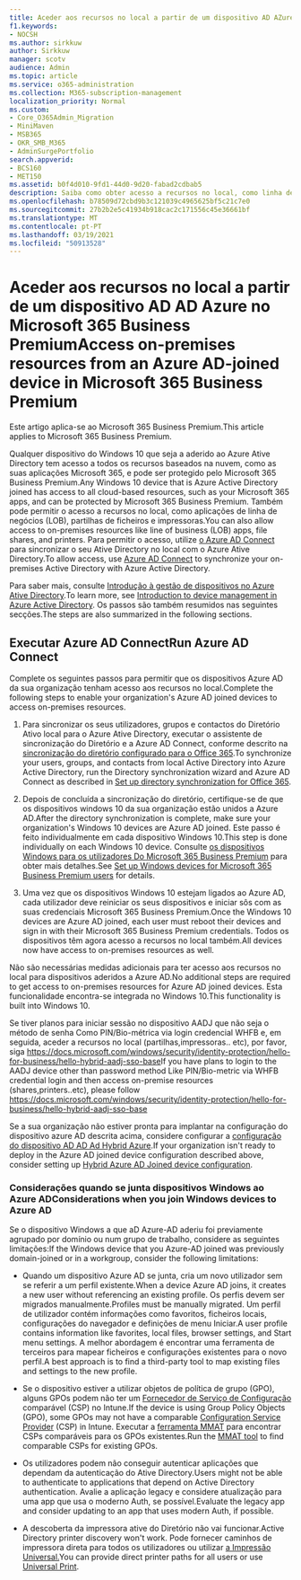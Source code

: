 ```yaml
---
title: Aceder aos recursos no local a partir de um dispositivo AD AZure ligado ao Microsoft 365 Business
f1.keywords:
- NOCSH
ms.author: sirkkuw
author: Sirkkuw
manager: scotv
audience: Admin
ms.topic: article
ms.service: o365-administration
ms.collection: M365-subscription-management
localization_priority: Normal
ms.custom:
- Core_O365Admin_Migration
- MiniMaven
- MSB365
- OKR_SMB_M365
- AdminSurgePortfolio
search.appverid:
- BCS160
- MET150
ms.assetid: b0f4d010-9fd1-44d0-9d20-fabad2cdbab5
description: Saiba como obter acesso a recursos no local, como linha de aplicações empresariais, partilhas de ficheiros e impressoras de um Azure Ative Directory que aderiu ao dispositivo Windows 10.
ms.openlocfilehash: b78509d72cbd9b3c121039c4965625bf5c21c7e0
ms.sourcegitcommit: 27b2b2e5c41934b918cac2c171556c45e36661bf
ms.translationtype: MT
ms.contentlocale: pt-PT
ms.lasthandoff: 03/19/2021
ms.locfileid: "50913528"
---
```

# <a name="access-on-premises-resources-from-an-azure-ad-joined-device-in-microsoft-365-business-premium"></a><span data-ttu-id="27eb7-103">Aceder aos recursos no local a partir de um dispositivo AD AD Azure no Microsoft 365 Business Premium</span><span class="sxs-lookup"><span data-stu-id="27eb7-103">Access on-premises resources from an Azure AD-joined device in Microsoft 365 Business Premium</span></span>

<span data-ttu-id="27eb7-104">Este artigo aplica-se ao Microsoft 365 Business Premium.</span><span class="sxs-lookup"><span data-stu-id="27eb7-104">This article applies to Microsoft 365 Business Premium.</span></span>

<span data-ttu-id="27eb7-105">Qualquer dispositivo do Windows 10 que seja a aderido ao Azure Ative Directory tem acesso a todos os recursos baseados na nuvem, como as suas aplicações Microsoft 365, e pode ser protegido pelo Microsoft 365 Business Premium.</span><span class="sxs-lookup"><span data-stu-id="27eb7-105">Any Windows 10 device that is Azure Active Directory joined has access to all cloud-based resources, such as your Microsoft 365 apps, and can be protected by Microsoft 365 Business Premium.</span></span> <span data-ttu-id="27eb7-106">Também pode permitir o acesso a recursos no local, como aplicações de linha de negócios (LOB), partilhas de ficheiros e impressoras.</span><span class="sxs-lookup"><span data-stu-id="27eb7-106">You can also allow access to on-premises resources like line of business (LOB) apps, file shares, and printers.</span></span> <span data-ttu-id="27eb7-107">Para permitir o acesso, utilize [o Azure AD Connect](/azure/active-directory/connect/active-directory-aadconnect) para sincronizar o seu Ative Directory no local com o Azure Ative Directory.</span><span class="sxs-lookup"><span data-stu-id="27eb7-107">To allow access, use [Azure AD Connect](/azure/active-directory/connect/active-directory-aadconnect) to synchronize your on-premises Active Directory with Azure Active Directory.</span></span> 

<span data-ttu-id="27eb7-108">Para saber mais, consulte [Introdução à gestão de dispositivos no Azure Ative Directory](/azure/active-directory/device-management-introduction).</span><span class="sxs-lookup"><span data-stu-id="27eb7-108">To learn more, see [Introduction to device management in Azure Active Directory](/azure/active-directory/device-management-introduction).</span></span>
<span data-ttu-id="27eb7-109">Os passos são também resumidos nas seguintes secções.</span><span class="sxs-lookup"><span data-stu-id="27eb7-109">The steps are also summarized in the following sections.</span></span>
 
## <a name="run-azure-ad-connect"></a><span data-ttu-id="27eb7-110">Executar Azure AD Connect</span><span class="sxs-lookup"><span data-stu-id="27eb7-110">Run Azure AD Connect</span></span>

<span data-ttu-id="27eb7-111">Complete os seguintes passos para permitir que os dispositivos Azure AD da sua organização tenham acesso aos recursos no local.</span><span class="sxs-lookup"><span data-stu-id="27eb7-111">Complete the following steps to enable your organization's Azure AD joined devices to access on-premises resources.</span></span>
  
1. <span data-ttu-id="27eb7-112">Para sincronizar os seus utilizadores, grupos e contactos do Diretório Ativo local para o Azure Ative Directory, executar o assistente de sincronização do Diretório e a Azure AD Connect, conforme descrito na [sincronização do diretório configurado para o Office 365](../enterprise/set-up-directory-synchronization.md).</span><span class="sxs-lookup"><span data-stu-id="27eb7-112">To synchronize your users, groups, and contacts from local Active Directory into Azure Active Directory, run the Directory synchronization wizard and Azure AD Connect as described in [Set up directory synchronization for Office 365](../enterprise/set-up-directory-synchronization.md).</span></span>
    
2. <span data-ttu-id="27eb7-113">Depois de concluída a sincronização do diretório, certifique-se de que os dispositivos windows 10 da sua organização estão unidos a Azure AD.</span><span class="sxs-lookup"><span data-stu-id="27eb7-113">After the directory synchronization is complete, make sure your organization's Windows 10 devices are Azure AD joined.</span></span> <span data-ttu-id="27eb7-114">Este passo é feito individualmente em cada dispositivo Windows 10.</span><span class="sxs-lookup"><span data-stu-id="27eb7-114">This step is done individually on each Windows 10 device.</span></span> <span data-ttu-id="27eb7-115">Consulte [os dispositivos Windows para os utilizadores Do Microsoft 365 Business Premium](set-up-windows-devices.md) para obter mais detalhes.</span><span class="sxs-lookup"><span data-stu-id="27eb7-115">See [Set up Windows devices for Microsoft 365 Business Premium users](set-up-windows-devices.md) for details.</span></span> 
    
3. <span data-ttu-id="27eb7-116">Uma vez que os dispositivos Windows 10 estejam ligados ao Azure AD, cada utilizador deve reiniciar os seus dispositivos e iniciar sôs com as suas credenciais Microsoft 365 Business Premium.</span><span class="sxs-lookup"><span data-stu-id="27eb7-116">Once the Windows 10 devices are Azure AD joined, each user must reboot their devices and sign in with their Microsoft 365 Business Premium credentials.</span></span> <span data-ttu-id="27eb7-117">Todos os dispositivos têm agora acesso a recursos no local também.</span><span class="sxs-lookup"><span data-stu-id="27eb7-117">All devices now have access to on-premises resources as well.</span></span>
    
<span data-ttu-id="27eb7-118">Não são necessárias medidas adicionais para ter acesso aos recursos no local para dispositivos aderidos a Azure AD.</span><span class="sxs-lookup"><span data-stu-id="27eb7-118">No additional steps are required to get access to on-premises resources for Azure AD joined devices.</span></span> <span data-ttu-id="27eb7-119">Esta funcionalidade encontra-se integrada no Windows 10.</span><span class="sxs-lookup"><span data-stu-id="27eb7-119">This functionality is built into Windows 10.</span></span> 

<span data-ttu-id="27eb7-120">Se tiver planos para iniciar sessão no dispositivo AADJ que não seja o método de senha Como PIN/Bio-métrica via login credencial WHFB e, em seguida, aceder a recursos no local (partilhas,impressoras.. etc), por favor, siga https://docs.microsoft.com/windows/security/identity-protection/hello-for-business/hello-hybrid-aadj-sso-base</span><span class="sxs-lookup"><span data-stu-id="27eb7-120">If you have plans to login to the AADJ device other than password method Like PIN/Bio-metric via WHFB credential login and then access on-premise resources (shares,printers..etc), please follow https://docs.microsoft.com/windows/security/identity-protection/hello-for-business/hello-hybrid-aadj-sso-base</span></span>
  
<span data-ttu-id="27eb7-121">Se a sua organização não estiver pronta para implantar na configuração do dispositivo azure AD descrita acima, considere configurar a [configuração do dispositivo AD AD Ad Hybrid Azure](manage-windows-devices.md).</span><span class="sxs-lookup"><span data-stu-id="27eb7-121">If your organization isn't ready to deploy in the Azure AD joined device configuration described above, consider setting up [Hybrid Azure AD Joined device configuration](manage-windows-devices.md).</span></span>
  
### <a name="considerations-when-you-join-windows-devices-to-azure-ad"></a><span data-ttu-id="27eb7-122">Considerações quando se junta dispositivos Windows ao Azure AD</span><span class="sxs-lookup"><span data-stu-id="27eb7-122">Considerations when you join Windows devices to Azure AD</span></span>

<span data-ttu-id="27eb7-123">Se o dispositivo Windows a que aD Azure-AD aderiu foi previamente agrupado por domínio ou num grupo de trabalho, considere as seguintes limitações:</span><span class="sxs-lookup"><span data-stu-id="27eb7-123">If the Windows device that you Azure-AD joined was previously domain-joined or in a workgroup, consider the following limitations:</span></span>
  
- <span data-ttu-id="27eb7-124">Quando um dispositivo Azure AD se junta, cria um novo utilizador sem se referir a um perfil existente.</span><span class="sxs-lookup"><span data-stu-id="27eb7-124">When a device Azure AD joins, it creates a new user without referencing an existing profile.</span></span> <span data-ttu-id="27eb7-125">Os perfis devem ser migrados manualmente.</span><span class="sxs-lookup"><span data-stu-id="27eb7-125">Profiles must be manually migrated.</span></span> <span data-ttu-id="27eb7-126">Um perfil de utilizador contém informações como favoritos, ficheiros locais, configurações do navegador e definições de menu Iniciar.</span><span class="sxs-lookup"><span data-stu-id="27eb7-126">A user profile contains information like favorites, local files, browser settings, and Start menu settings.</span></span> <span data-ttu-id="27eb7-127">A melhor abordagem é encontrar uma ferramenta de terceiros para mapear ficheiros e configurações existentes para o novo perfil.</span><span class="sxs-lookup"><span data-stu-id="27eb7-127">A best approach is to find a third-party tool to map existing files and settings to the new profile.</span></span>

- <span data-ttu-id="27eb7-128">Se o dispositivo estiver a utilizar objetos de política de grupo (GPO), alguns GPOs podem não ter um [Fornecedor de Serviço de Configuração](/windows/configuration/provisioning-packages/how-it-pros-can-use-configuration-service-providers) comparável (CSP) no Intune.</span><span class="sxs-lookup"><span data-stu-id="27eb7-128">If the device is using Group Policy Objects (GPO), some GPOs may not have a comparable [Configuration Service Provider](/windows/configuration/provisioning-packages/how-it-pros-can-use-configuration-service-providers) (CSP) in Intune.</span></span> <span data-ttu-id="27eb7-129">Executar a [ferramenta MMAT](https://www.microsoft.com/download/details.aspx?id=45520) para encontrar CSPs comparáveis para os GPOs existentes.</span><span class="sxs-lookup"><span data-stu-id="27eb7-129">Run the [MMAT tool](https://www.microsoft.com/download/details.aspx?id=45520) to find comparable CSPs for existing GPOs.</span></span>

- <span data-ttu-id="27eb7-130">Os utilizadores podem não conseguir autenticar aplicações que dependam da autenticação do Ative Directory.</span><span class="sxs-lookup"><span data-stu-id="27eb7-130">Users might not be able to authenticate to applications that depend on Active Directory authentication.</span></span> <span data-ttu-id="27eb7-131">Avalie a aplicação legacy e considere atualização para uma app que usa o moderno Auth, se possível.</span><span class="sxs-lookup"><span data-stu-id="27eb7-131">Evaluate the legacy app and consider updating to an app that uses modern Auth, if possible.</span></span>

- <span data-ttu-id="27eb7-132">A descoberta da impressora ative do Diretório não vai funcionar.</span><span class="sxs-lookup"><span data-stu-id="27eb7-132">Active Directory printer discovery won't work.</span></span> <span data-ttu-id="27eb7-133">Pode fornecer caminhos de impressora direta para todos os utilizadores ou utilizar [a Impressão Universal.](/universal-print/)</span><span class="sxs-lookup"><span data-stu-id="27eb7-133">You can provide direct printer paths for all users or use [Universal Print](/universal-print/).</span></span>